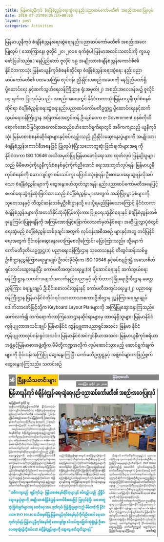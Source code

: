 ```yaml
---
title: မြန်မာယူနီကုဒ် စံချိန်စံညွှန်းရေးဆွဲရေးနည်းပညာဆပ်ကော်မတီ၏ အစည်းအဝေးပြုလုပ်
date: 2018-07-21T09:25:34+00:00
layout: post
categories: Activities
---
```

<span class="_5yl5">မြန်မာယူနီကုဒ် စံချိန်စံညွှန်းရေးဆွဲရေးနည်းပညာဆပ်ကော်မတီ၏ အစည်းအဝေးပြုလုပ် ( သောကြာနေ့၊ ဇူလိုင် ၂၀၊ ၂၀၁၈ ရက်စွဲပါ မြန်မာ့အလင်းသတင်းကို ကူးယူဖော်ပြပါသည်။ ) နေပြည်တော် ဇူလိုင် ၁၉ အမျိုးသားစံချိန်စံညွှန်းကောင်စီ၏ နိုင်ငံတကာသုံး မြန်မာယူနီကုဒ်စံစနစ်ဆိုင်ရာ စံချိန်စံညွှန်းရေးဆွဲရေး နည်းပညာဆပ်ကော်မတီ၏ ပထမအကြိမ် လုပ်ငန်း ညှိနှိုင်းအစည်းအဝေးကို နေပြည်တော်ရှိ ပို့ဆောင်ရေး နှင့်ဆက်သွယ်ရေးဝန်ကြီးဌာန ရုံးအမှတ်(၂) အစည်းအဝေးခန်းမ၌ ဇူလိုင် ၁၇ ရက်က ပြုလုပ်ခဲ့သည်။ အစည်းအဝေးတွင် နိုင်ငံတကာသုံးမြန်မာယူနီကုဒ်စံစနစ်ဆိုင်ရာ စံချိန်စံညွှန်းရေးဆွဲရေးနည်းပညာဆပ်ကော်မတီဥက္ကဋ္ဌ ပို့ဆောင်ရေးနှင့်ဆက်သွယ်ရေးဝန်ကြီးဌာန အမြဲတမ်းအတွင်းဝန် ဦးချစ်ဝေက e-Government စနစ်ကိုထိရောက်အောင်မြင်စွာအကောင်အထည်ဖော်ဆောင်ရွက်ရာတွင် အဓိကကျသည့် ယူနီကုဒ်သုံး မြန်မာစာစံစနစ်ဆိုင်ရာများနှင့်စပ်လျဉ်းသည့် ညှိနှိုင်းဆွေးနွေးပွဲများကို အမျိုးသားစံချိန်စံညွှန်းကောင်စီအနေဖြင့် ပြုလုပ်ခဲ့ပြီးသဘောတူဆုံးဖြတ်ချက်များအရ ကို နိုင်ငံတကာ ISO 10646 အသိအမှတ်ပြု မြန်မာဖောင့်ရေးသား ထုတ်လုပ် ဖြန့်ချိသူများသည် မိမိဖောင့်ကိုယူနီကုဒ်စံစနစ်နှင့်ကိုက်ညီအောင် ရေးသားထုတ်လုပ်ရန်၊ မြန်မာယူနီကုဒ်စံစနစ်ကို ဆောလျင်စွာ စမ်းသပ်ကူး ပြောင်းသုံးစွဲရန်၊ ဦးစားပေးရေးဆွဲရန်လိုအပ်သော စံချိန်စံညွှန်းများကို ဆွေးနွေးဖော်ထုတ်သွားရန်၊ နည်းပညာဆပ်ကော်မတီအနေဖြင့် စတင်ရေးဆွဲရန်ဆုံးဖြတ်ထားသည့် စံချိန်စံညွှန်းများအတွက် အဆိုပြုလွှာပုံစံများကို သုတေသနနှင့် တီထွင်ဆန်းသစ်မှုဦးစီးဌာနသို့ ပေးပို့ရမည်ဖြစ်သောကြောင့် နိုင်ငံတကာစံချိန်စံညွှန်းများကိုအတတ်နိုင်ဆုံးမှီငြမ်းကိုးကားပြုစုရေးဆွဲနိုင်ရေးနှင့် စံချိန်စံညွှန်းတစ်ခု(မူကြမ်း)ပြုစုချိန်ကို အကြမ်းအားဖြင့်ခြောက်လသတ်မှတ်နိုင်ရေး၊ အဆိုပြုလွှာပုံစံတွင် ရေးဆွဲမည့် စံချိန်စံညွှန်းတစ်ခုချင်းအတွက် လုပ်ငန်းအစီအစဉ် များနှင့်အတူ တင်ပြနိုင်ရေးအတွက် ဝိုင်းဝန်းဆွေးနွေးပေးကြစေလိုကြောင်း ပြောကြားသည်။ ထို့နောက် ကော်မတီဒုတိယဥက္ကဋ္ဌ(၁) ပညာရေးဝန်ကြီးဌာန သုတေသနနှင့် တီထွင်ဆန်းသစ်မှုဦးစီးဌာနညွှန်ကြားရေးမှူးချုပ် ဦးဝင်းခိုင်မိုးက ISO 10646 နှင့်စပ်လျဉ်း၍ အသေးစိတ် ရှင်းလင်းဆွေးနွေးပြီး ကော်မတီအတွင်းရေးမှူး(၁) ပို့ဆောင်ရေးနှင့် ဆက်သွယ်ရေးဝန်ကြီးဌာန သတင်းအချက်အလက်နည်းပညာနှင့် ဆိုက်ဘာလုံခြုံရေးဦးစီးဌာန ခေတ္တညွှန်ကြား ရေးမှူးချုပ် ဦးစိုင်းစောလင်းထွန်းနှင့် ကော်မတီအတွင်းရေးမှူး(၂) ပညာရေးဝန်ကြီးဌာန မြန်မာနိုင်ငံတိုင်းရင်းသားဘာသာစကားဦးစီးဌာန ညွှန်ကြားရေးမှူးချုပ် ဒေါက်တာဇော်မြင့်တို့က Keyboard Layout Planများကို အကြံပြုဆွေးနွေးကြသည်။ ဆက်လက်၍ တက်ရောက်လာကြသောဌာနဆိုင်ရာများမှ တာဝန်ရှိသူများ၊ မြန်မာနိုင်ငံ ကွန်ပျူတာအသင်းချုပ် မြန်မာနိုင်ငံ ကွန်ပျူတာပညာရှင်အသင်း၊ မြန်မာ နိုင်ငံ ကွန်ပျူတာလုပ်ငန်းရှင်အသင်း၊ မြန်မာနိုင်ငံအင်ဂျင်နီယာအသင်း၊ မြန်မာယူနီကုဒ်ဧရိယာအဖွဲ့နှင့်မြန်မာစာအဖွဲ့တို့က မိမိတို့ကဏ္ဍအလိုက် လုပ်ဆောင်သွားမည့် ဆောင်ရွက်ချက်များကို ဝိုင်းဝန်းအကြံပြု ဆွေးနွေးကြပြီး ကော်မတီဥက္ကဋ္ဌနှင့် အဖွဲ့ဝင်များကဖြည့်စွက်ဆွေးနွေးခဲ့ကြသည်။ သတင်းစဉ်</span>

![std meeting](/images/std-metting.jpg)
